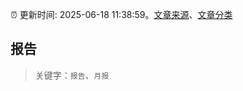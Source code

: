 :alarm_clock: 更新时间: 2025-06-18 11:38:59。[文章来源](/README.md)、[文章分类](/TAGS.md)

## 报告


> 关键字：`报告`、`月报`



